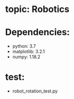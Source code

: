 # topic: Robotics

# Dependencies:
* python: 3.7
* matplotlib: 3.2.1
* numpy: 1.18.2

# test:
* robot_rotation_test.py


